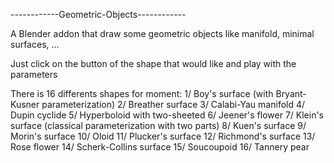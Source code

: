 ------------Geometric-Objects------------

A Blender addon that draw some geometric objects like manifold, minimal surfaces, ...

Just click on the button of the shape that would like and play with the parameters

There is 16 differents shapes for moment:
1/  Boy's surface (with Bryant-Kusner parameterization)
2/  Breather surface
3/  Calabi-Yau manifold
4/  Dupin cyclide
5/  Hyperboloid with two-sheeted
6/  Jeener's flower
7/  Klein's surface (classical parameterization with two parts)
8/  Kuen's surface
9/  Morin's surface
10/ Oloid
11/ Plucker's surface
12/ Richmond's surface
13/ Rose flower
14/ Scherk-Collins surface
15/ Soucoupoid
16/ Tannery pear
